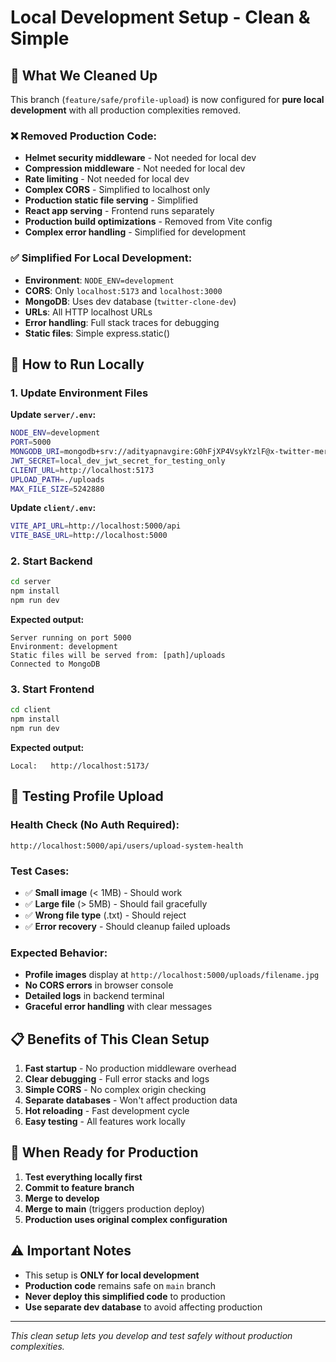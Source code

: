 # Local Development Setup - Clean & Simple

## 🎯 What We Cleaned Up

This branch (`feature/safe/profile-upload`) is now configured for **pure local development** with all production complexities removed.

### ❌ Removed Production Code:
- **Helmet security middleware** - Not needed for local dev
- **Compression middleware** - Not needed for local dev  
- **Rate limiting** - Not needed for local dev
- **Complex CORS** - Simplified to localhost only
- **Production static file serving** - Simplified
- **React app serving** - Frontend runs separately
- **Production build optimizations** - Removed from Vite config
- **Complex error handling** - Simplified for development

### ✅ Simplified For Local Development:
- **Environment**: `NODE_ENV=development`
- **CORS**: Only `localhost:5173` and `localhost:3000`
- **MongoDB**: Uses dev database (`twitter-clone-dev`)
- **URLs**: All HTTP localhost URLs
- **Error handling**: Full stack traces for debugging
- **Static files**: Simple express.static()

## 🚀 How to Run Locally

### 1. Update Environment Files

**Update `server/.env`:**
```bash
NODE_ENV=development
PORT=5000
MONGODB_URI=mongodb+srv://adityapnavgire:G0hFjXP4VsykYzlF@x-twitter-mern-cluster1.gxwbebb.mongodb.net/twitter-clone-dev?retryWrites=true&w=majority
JWT_SECRET=local_dev_jwt_secret_for_testing_only
CLIENT_URL=http://localhost:5173
UPLOAD_PATH=./uploads
MAX_FILE_SIZE=5242880
```

**Update `client/.env`:**
```bash
VITE_API_URL=http://localhost:5000/api
VITE_BASE_URL=http://localhost:5000
```

### 2. Start Backend
```bash
cd server
npm install
npm run dev
```

**Expected output:**
```
Server running on port 5000
Environment: development
Static files will be served from: [path]/uploads
Connected to MongoDB
```

### 3. Start Frontend
```bash
cd client
npm install
npm run dev
```

**Expected output:**
```
Local:   http://localhost:5173/
```

## 🧪 Testing Profile Upload

### Health Check (No Auth Required):
```
http://localhost:5000/api/users/upload-system-health
```

### Test Cases:
- ✅ **Small image** (< 1MB) - Should work
- ✅ **Large file** (> 5MB) - Should fail gracefully  
- ✅ **Wrong file type** (.txt) - Should reject
- ✅ **Error recovery** - Should cleanup failed uploads

### Expected Behavior:
- **Profile images** display at `http://localhost:5000/uploads/filename.jpg`
- **No CORS errors** in browser console
- **Detailed logs** in backend terminal
- **Graceful error handling** with clear messages

## 📋 Benefits of This Clean Setup

1. **Fast startup** - No production middleware overhead
2. **Clear debugging** - Full error stacks and logs
3. **Simple CORS** - No complex origin checking
4. **Separate databases** - Won't affect production data
5. **Hot reloading** - Fast development cycle
6. **Easy testing** - All features work locally

## 🔄 When Ready for Production

1. **Test everything locally first**
2. **Commit to feature branch**
3. **Merge to develop**
4. **Merge to main** (triggers production deploy)
5. **Production uses original complex configuration**

## ⚠️ Important Notes

- This setup is **ONLY for local development**
- **Production code** remains safe on `main` branch
- **Never deploy this simplified code** to production
- **Use separate dev database** to avoid affecting production

---
*This clean setup lets you develop and test safely without production complexities.* 